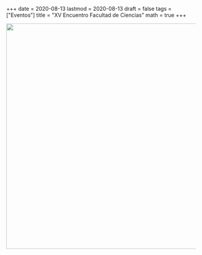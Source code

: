 +++
date      = 2020-08-13
lastmod   = 2020-08-13
draft     = false
tags      = ["Eventos"]
title     = "XV Encuentro Facultad de Ciencias"
math      = true
+++

<img src="https://matematicas.netlify.com/img/EncuentroFacultad2020.jpg"  width="600"/>
